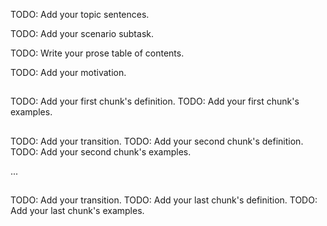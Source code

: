 <!-- 1. Topic sentences ----------------------------------------------------------------------------------

    Goal: Briefly summarize the concepts that this unit teaches.

    Heading: None

    Example: "In addition to tables, a relational database can contain other structures that help to
             optimize data organization, encapsulate programmatic actions, and improve the speed of access."

    Detailed guidance: `https://review.learn.microsoft.com/help/learn/id-guidance-introductions?branch=main#learning-unit-introduction`
-->
TODO: Add your topic sentences.

<!-- 2. Scenario subtask ---------------------------------------------------------------------------------

    Goal: Describe the part of the scenario that the content in this unit solves.

    Heading: None

    Position: Combine this content with the topic sentences into a single paragraph.

    Example: "In the sales company scenario, we can use normalization to minimize duplication and enforce
             integrity in the inventory and order data."
-->
TODO: Add your scenario subtask.

<!-- 3. Prose table of contents --------------------------------------------------------------------------

    Goal: State concisely what the unit covers.

    Heading: None

    Position: Combine this statement with the topic sentences and scenario subtask into a single paragraph.

    Example: "In this unit, you'll learn about three of these structures in more detail: views, stored
             procedures, and indexes."
-->
TODO: Write your prose table of contents.

<!-- 4. Motivation ---------------------------------------------------------------------------------------

    Goal: Provide motivation for learning the concepts in the unit.

    Heading: None

    Position: Position this content according to its length. Either place it in a separate paragraph, or
              combine it with the previous section into a single paragraph.

    Example: "Redundant data wastes disk space and creates maintenance problems. If data that exists in
             more than one place must be changed, the data must be changed in the same way in all
             locations. An address change is much easier to implement if that data is stored only in one
             table and nowhere else in the database."
-->
TODO: Add your motivation.

<!-- 5. Chunked content ----------------------------------------------------------------------------------

    Goal: Provide all the information the learner needs to understand a concept.

    Structure: Break the content into chunks, where each chunk has the following parts:
        1. An H2 or H3 heading of <concept>
        2. A transition from a previous concept if this chunk isn't the first one
        3. A definition of the concept
        4. Examples or counterexamples that illustrate the concept

    Detailed guidance: `https://review.learn.microsoft.com/help/patterns/level4/id-guidance-standard-concept-based#mix-motivation-definition-and-examples-in-concept-units`
-->
## <first-concept>
TODO: Add your first chunk's definition.
TODO: Add your first chunk's examples.

## <second-concept>
TODO: Add your transition.
TODO: Add your second chunk's definition.
TODO: Add your second chunk's examples.

...

## <last-concept>
TODO: Add your transition.
TODO: Add your last chunk's definition.
TODO: Add your last chunk's examples.

<!-- Don't include a unit summary, a lead-in sentence to the next unit, or references. -->
